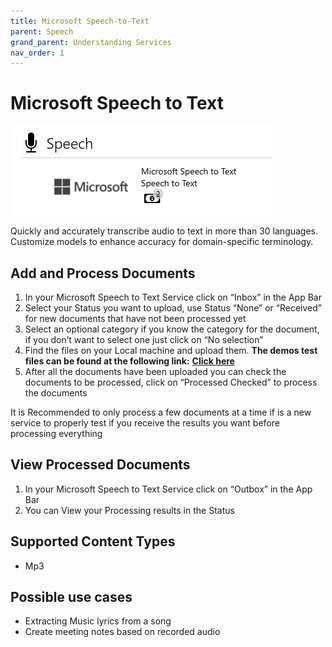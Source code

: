 ```yaml
---
title: Microsoft Speech-to-Text
parent: Speech
grand_parent: Understanding Services
nav_order: 1
---
```


# Microsoft Speech to Text

![](<../../assets/48 (2).png>)

Quickly and accurately transcribe audio to text in more than 30 languages. Customize models to enhance accuracy for domain-specific terminology.

## Add and Process Documents

1. In your Microsoft Speech to Text Service click on “Inbox” in the App Bar
2. Select your Status you want to upload, use Status “None” or “Received” for new documents that have not been processed yet
3. Select an optional category if you know the category for the document, if you don’t want to select one just click on “No selection”
4. Find the files on your Local machine and upload them. **The demos test files can be found at the following link:** [**Click here**](https://docs.aiforged.com/DemoDocuments/ABBYY%20Classification%20%20Testing.zip)
5. After all the documents have been uploaded you can check the documents to be processed, click on “Processed Checked” to process the documents

It is Recommended to only process a few documents at a time if is a new service to properly test if you receive the results you want before processing everything

## View Processed Documents

1. In your Microsoft Speech to Text Service click on “Outbox” in the App Bar
2. You can View your Processing results in the Status

## Supported Content Types

* Mp3

## Possible use cases

* Extracting Music lyrics from a song
* Create meeting notes based on recorded audio
